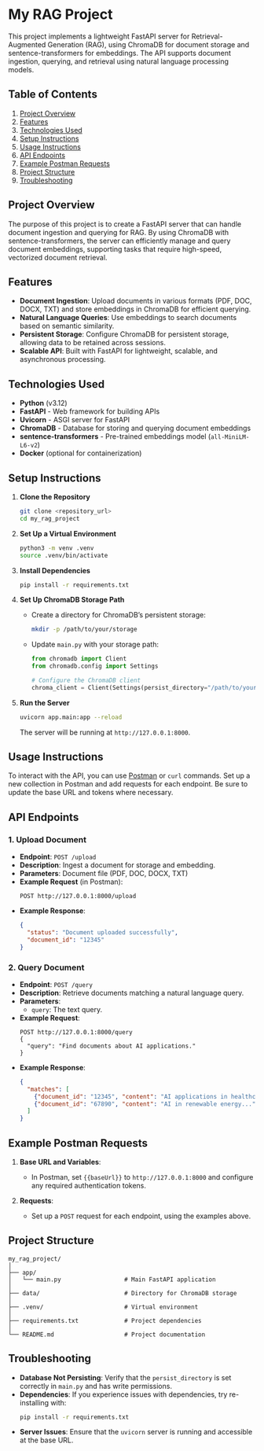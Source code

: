 
# My RAG Project

This project implements a lightweight FastAPI server for Retrieval-Augmented Generation (RAG), using ChromaDB for document storage and sentence-transformers for embeddings. The API supports document ingestion, querying, and retrieval using natural language processing models.

## Table of Contents
1. [Project Overview](#project-overview)
2. [Features](#features)
3. [Technologies Used](#technologies-used)
4. [Setup Instructions](#setup-instructions)
5. [Usage Instructions](#usage-instructions)
6. [API Endpoints](#api-endpoints)
7. [Example Postman Requests](#example-postman-requests)
8. [Project Structure](#project-structure)
9. [Troubleshooting](#troubleshooting)

## Project Overview

The purpose of this project is to create a FastAPI server that can handle document ingestion and querying for RAG. By using ChromaDB with sentence-transformers, the server can efficiently manage and query document embeddings, supporting tasks that require high-speed, vectorized document retrieval.

## Features

- **Document Ingestion**: Upload documents in various formats (PDF, DOC, DOCX, TXT) and store embeddings in ChromaDB for efficient querying.
- **Natural Language Queries**: Use embeddings to search documents based on semantic similarity.
- **Persistent Storage**: Configure ChromaDB for persistent storage, allowing data to be retained across sessions.
- **Scalable API**: Built with FastAPI for lightweight, scalable, and asynchronous processing.

## Technologies Used

- **Python** (v3.12)
- **FastAPI** - Web framework for building APIs
- **Uvicorn** - ASGI server for FastAPI
- **ChromaDB** - Database for storing and querying document embeddings
- **sentence-transformers** - Pre-trained embeddings model (`all-MiniLM-L6-v2`)
- **Docker** (optional for containerization)

## Setup Instructions

1. **Clone the Repository**
   ```bash
   git clone <repository_url>
   cd my_rag_project
   ```

2. **Set Up a Virtual Environment**
   ```bash
   python3 -m venv .venv
   source .venv/bin/activate
   ```

3. **Install Dependencies**
   ```bash
   pip install -r requirements.txt
   ```

4. **Set Up ChromaDB Storage Path**
   - Create a directory for ChromaDB’s persistent storage:
     ```bash
     mkdir -p /path/to/your/storage
     ```
   - Update `main.py` with your storage path:
     ```python
     from chromadb import Client
     from chromadb.config import Settings
     
     # Configure the ChromaDB client
     chroma_client = Client(Settings(persist_directory="/path/to/your/storage"))
     ```

5. **Run the Server**
   ```bash
   uvicorn app.main:app --reload
   ```
   The server will be running at `http://127.0.0.1:8000`.

## Usage Instructions

To interact with the API, you can use [Postman](https://www.postman.com/downloads/) or `curl` commands. Set up a new collection in Postman and add requests for each endpoint. Be sure to update the base URL and tokens where necessary.

## API Endpoints

### 1. **Upload Document**
   - **Endpoint**: `POST /upload`
   - **Description**: Ingest a document for storage and embedding.
   - **Parameters**: Document file (PDF, DOC, DOCX, TXT)
   - **Example Request** (in Postman):
     ```http
     POST http://127.0.0.1:8000/upload
     ```
   - **Example Response**:
     ```json
     {
       "status": "Document uploaded successfully",
       "document_id": "12345"
     }
     ```

### 2. **Query Document**
   - **Endpoint**: `POST /query`
   - **Description**: Retrieve documents matching a natural language query.
   - **Parameters**:
     - `query`: The text query.
   - **Example Request**:
     ```http
     POST http://127.0.0.1:8000/query
     {
       "query": "Find documents about AI applications."
     }
     ```
   - **Example Response**:
     ```json
     {
       "matches": [
         {"document_id": "12345", "content": "AI applications in healthcare..."},
         {"document_id": "67890", "content": "AI in renewable energy..."}
       ]
     }
     ```

## Example Postman Requests

1. **Base URL and Variables**:
   - In Postman, set `{{baseUrl}}` to `http://127.0.0.1:8000` and configure any required authentication tokens.
  
2. **Requests**:
   - Set up a `POST` request for each endpoint, using the examples above.

## Project Structure

```plaintext
my_rag_project/
│
├── app/
│   └── main.py                  # Main FastAPI application
│
├── data/                        # Directory for ChromaDB storage
│
├── .venv/                       # Virtual environment
│
├── requirements.txt             # Project dependencies
│
└── README.md                    # Project documentation
```

## Troubleshooting

- **Database Not Persisting**: Verify that the `persist_directory` is set correctly in `main.py` and has write permissions.
- **Dependencies**: If you experience issues with dependencies, try re-installing with:
  ```bash
  pip install -r requirements.txt
  ```
- **Server Issues**: Ensure that the `uvicorn` server is running and accessible at the base URL.

